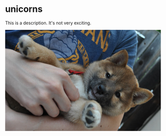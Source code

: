# unicorns

This is a description. It's not very exciting.

![Petunia at age 8 weeks](images/petunia-pup.jpg)
